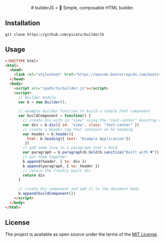 <div align="center">
# builderJS
> 👷  Simple, composable HTML builder.
</div>

## Installation

```shell
git clone https://github.com/picatz/builderJS
```

## Usage

```html
<!DOCTYPE html>
<html>
  <head>
    <link rel="stylesheet" href="https://maxcdn.bootstrapcdn.com/bootstrap/4.0.0-beta.2/css/bootstrap.min.css">
  </head>
  <body>
    <script src="/path/to/builder.js"></script>
    <script>
      // Builder module
      var b = new Builder();
      
      // example builder function to build a simple html component 
      var buildComponent = function() {
        // create div with id "view" using the "text-center" boostrap class
        var div = b.div({ id: "view", class: "text-center" })
        // create a header tag that contains an h1 heading 
        var header = b.header({ 
          html: b.heading({ text: "Example Application"})
         })
        // add some love in a paragraph that's bold
        var paragraph = b.paragraph(b.bold(b.sanitize("Built with ♥")))
        // put them together
        b.append(header, { to: div })
        b.append(paragraph, { to: header })
        // return the freshly built div
        return div
      }
      
      // create div component and add it to the document body
      b.append(buildComponent())
    </script>
  </body>
</html>
```

## License

The project is available as open source under the terms of the [MIT License](https://opensource.org/licenses/MIT).
